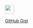 <img src="https://raw.githubusercontent.com/MartinHeinz/MartinHeinz/master/wave.gif" width="30px">

[GitHub Gist](https://gist.github.com/kursadsaka)
